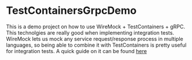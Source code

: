 # TestContainersGrpcDemo

This is a demo project on how to use WireMock + TestContainers + gRPC.
This technolgies are really good when implementing integration tests. WireMock lets us mock any service request/response process in multiple languages, so being able to 
combine it with TestContainers is pretty useful for integration tests.
A quick guide on it can be found [here](https://medium.com/@joango95/using-wiremock-testcontainers-grpc-to-mock-services-for-integration-tests-fce6a22717d1)
